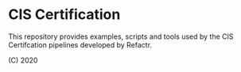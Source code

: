# CIS Certification

This repository provides examples, scripts and tools used by the CIS Certifcation pipelines developed by Refactr.

(C) 2020